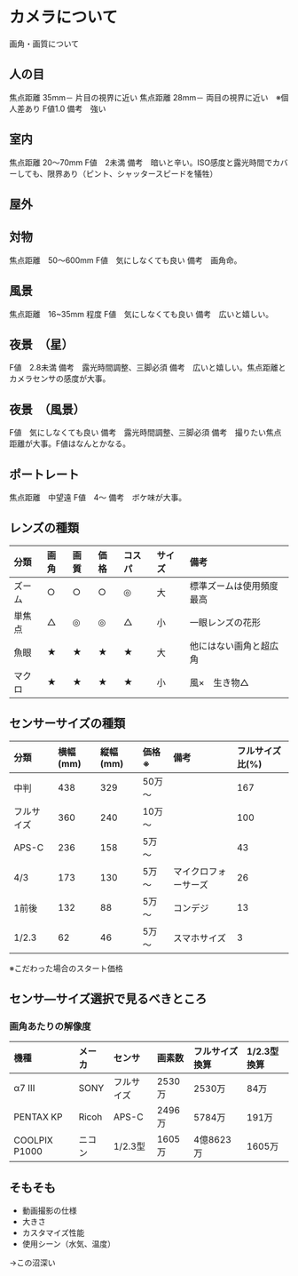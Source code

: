 # カメラについて  

画角・画質について

## 人の目  

焦点距離 35mm－ 片目の視界に近い
焦点距離 28mm－ 両目の視界に近い　※個人差あり
F値1.0
備考　強い

## 室内

焦点距離 20〜70mm
F値　2未満
備考　暗いと辛い。ISO感度と露光時間でカバーしても、限界あり（ピント、シャッタースピードを犠牲）

## 屋外  

## 対物  

焦点距離　50〜600mm
F値　気にしなくても良い
備考　画角命。

## 風景  

焦点距離　16~35mm 程度
F値　気にしなくても良い
備考　広いと嬉しい。

## 夜景　（星）

F値　2.8未満
備考　露光時間調整、三脚必須
備考　広いと嬉しい。焦点距離とカメラセンサの感度が大事。

## 夜景　（風景）

F値　気にしなくても良い
備考　露光時間調整、三脚必須
備考　撮りたい焦点距離が大事。F値はなんとかなる。

## ポートレート  

焦点距離　中望遠
F値　4〜
備考　ボケ味が大事。

## レンズの種類  

|分類|画角|画質|価格|コスパ|サイズ|備考|
|:----|:----|:----|:----|:----|:----|:----|
|ズーム|○|○|○|◎|大|標準ズームは使用頻度最高|
|単焦点|△|◎|◎|△|小|一眼レンズの花形|
|魚眼|★|★|★|★|大|他にはない画角と超広角|
|マクロ|★|★|★|★|小|風×　生き物△|

## センサーサイズの種類  

|分類|横幅(mm)|縦幅(mm)|価格※|備考|フルサイズ比(%)|
|:----|:----|:----|:----|:----|:----|
|中判|438|329|50万～||167|
|フルサイズ|360|240|10万～||100|
|APS-C|236|158|5万～||43|
|4/3|173|130|5万～|マイクロフォーサーズ|26|
|1前後|132|88|5万～|コンデジ|13|
|1/2.3|62|46|5万～|スマホサイズ|3|
※こだわった場合のスタート価格

## センサ―サイズ選択で見るべきところ  

### 画角あたりの解像度  

|機種|メーカ|センサ|画素数|フルサイズ換算|1/2.3型換算|
|:----|:----|:----|:----|:----|:----|
|α7 III|SONY|フルサイズ|2530万|2530万|84万|
|PENTAX KP|Ricoh|APS-C|2496万|5784万|191万|
|COOLPIX P1000|ニコン|1/2.3型|1605万|4億8623万|1605万|

## そもそも

* 動画撮影の仕様
* 大きさ
* カスタマイズ性能
* 使用シーン（水気、温度）

→この沼深い  
